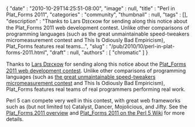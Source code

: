 {
   "date" : "2010-10-29T14:25:51-08:00",
   "image" : null,
   "title" : "Perl in Plat_Forms 2011",
   "categories" : "community",
   "thumbnail" : null,
   "tags" : [],
   "description" : "Thanks to Lars Dɪᴇᴄᴋᴏᴡ for sending along this notice about the Plat_Forms 2011 web development contest. Unlike other comparisons of programming languages (such as the great unmaintainable speed-tweakers micromeasurement contest and This Is Odiously Bad Empiricism), Plat_Forms features real teams...",
   "slug" : "/pub/2010/10/perl-in-plat-forms-2011.html",
   "draft" : null,
   "authors" : [
      "chromatic"
   ]
}



Thanks to [Lars Dɪᴇᴄᴋᴏᴡ](http://search.cpan.org/~daxim/) for sending along this notice about the [Plat\_Forms 2011 web development contest](http://www.plat-forms.org/). Unlike other comparisons of programming languages (such as [the great unmaintainable speed-tweakers micromeasurement contest](http://shootout.alioth.debian.org/) and This Is Odiously Bad Empiricism), Plat\_Forms features real teams of real programmers performing real work.

Perl 5 can compete very well in this contest, with great web frameworks such as (but not limited to) Catalyst, Dancer, Mojolicious, and Jifty. See the [Plat\_Forms 2011 overview](http://www.plat-forms.org/platforms-announcement#overview) and [Plat\_Forms 2011 on the Perl 5 Wiki](https://www.socialtext.net/perl5/index.cgi?events_2011_plat_forms) for more details.
